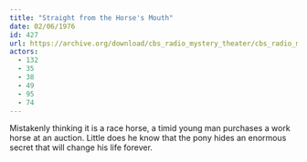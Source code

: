 ```yaml
---
title: "Straight from the Horse's Mouth"
date: 02/06/1976
id: 427
url: https://archive.org/download/cbs_radio_mystery_theater/cbs_radio_mystery_theater-0401-0450.zip/cbs_radio_mystery_theater-0401-0450%2Fcbsrmt_0427_straight_from_the_horses_mouth.mp3
actors:
  - 132
  - 35
  - 38
  - 49
  - 95
  - 74
---
```

Mistakenly thinking it is a race horse, a timid young man purchases a work horse at an auction. Little does he know that the pony hides an enormous secret that will change his life forever.